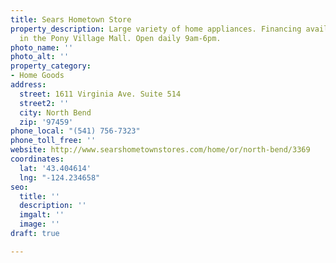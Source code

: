 ```yaml
---
title: Sears Hometown Store
property_description: Large variety of home appliances. Financing available. Located
  in the Pony Village Mall. Open daily 9am-6pm.
photo_name: ''
photo_alt: ''
property_category:
- Home Goods
address:
  street: 1611 Virginia Ave. Suite 514
  street2: ''
  city: North Bend
  zip: '97459'
phone_local: "(541) 756-7323"
phone_toll_free: ''
website: http://www.searshometownstores.com/home/or/north-bend/3369
coordinates:
  lat: '43.404614'
  lng: "-124.234658"
seo:
  title: ''
  description: ''
  imgalt: ''
  image: ''
draft: true

---
```

